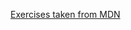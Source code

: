 [Exercises taken from MDN](https://developer.mozilla.org/en-US/docs/Learn_web_development/Core/Styling_basics/Basic_selectors/Selectors_Tasks)